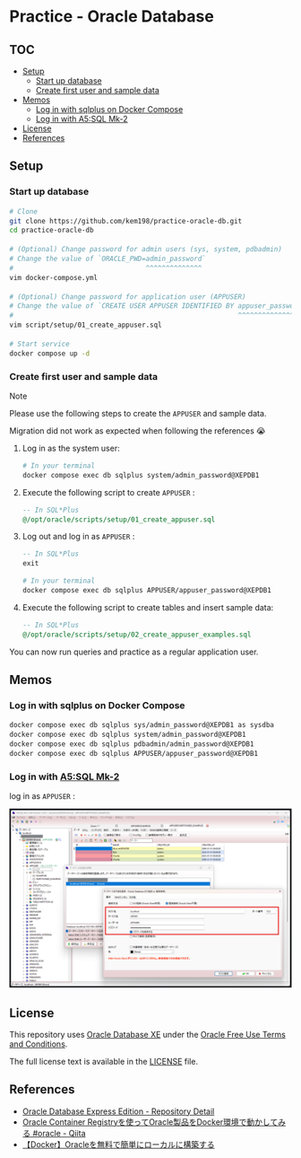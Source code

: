 <!-- omit in toc -->
# Practice - Oracle Database

<!-- omit in toc -->
## TOC

- [Setup](#setup)
    - [Start up database](#start-up-database)
    - [Create first user and sample data](#create-first-user-and-sample-data)
- [Memos](#memos)
    - [Log in with sqlplus on Docker Compose](#log-in-with-sqlplus-on-docker-compose)
    - [Log in with A5:SQL Mk-2](#log-in-with-a5sql-mk-2)
- [License](#license)
- [References](#references)

## Setup

### Start up database

```sh
# Clone
git clone https://github.com/kem198/practice-oracle-db.git
cd practice-oracle-db

# (Optional) Change password for admin users (sys, system, pdbadmin)
# Change the value of `ORACLE_PWD=admin_password`
#                                 ^^^^^^^^^^^^^^
vim docker-compose.yml

# (Optional) Change password for application user (APPUSER)
# Change the value of `CREATE USER APPUSER IDENTIFIED BY appuser_password;`
#                                                        ^^^^^^^^^^^^^^^^
vim script/setup/01_create_appuser.sql

# Start service
docker compose up -d
```

### Create first user and sample data

> [!NOTE]
> Please use the following steps to create the `APPUSER` and sample data.
>
> Migration did not work as expected when following the references 😭

1. Log in as the system user:

    ```sh
    # In your terminal
    docker compose exec db sqlplus system/admin_password@XEPDB1
    ```

2. Execute the following script to create `APPUSER` :

    ```sql
    -- In SQL*Plus
    @/opt/oracle/scripts/setup/01_create_appuser.sql
    ```

3. Log out and log in as `APPUSER` :

    ```sql
    -- In SQL*Plus
    exit
    ```

    ```sh
    # In your terminal
    docker compose exec db sqlplus APPUSER/appuser_password@XEPDB1
    ```

4. Execute the following script to create tables and insert sample data:

    ```sql
    -- In SQL*Plus
    @/opt/oracle/scripts/setup/02_create_appuser_examples.sql
    ```

You can now run queries and practice as a regular application user.

## Memos

### Log in with sqlplus on Docker Compose

```sh
docker compose exec db sqlplus sys/admin_password@XEPDB1 as sysdba
docker compose exec db sqlplus system/admin_password@XEPDB1
docker compose exec db sqlplus pdbadmin/admin_password@XEPDB1
docker compose exec db sqlplus APPUSER/appuser_password@XEPDB1
```

### Log in with [A5:SQL Mk-2](https://a5m2.mmatsubara.com/)

log in as `APPUSER` :

![a5m2](./images/a5m2.png)

## License

This repository uses [Oracle Database XE](https://www.oracle.com/jp/database/technologies/appdev/xe.html) under the [Oracle Free Use Terms and Conditions](https://www.oracle.com/downloads/licenses/oracle-free-license.html).

The full license text is available in the [LICENSE](./LICENSE) file.

## References

- [Oracle Database Express Edition - Repository Detail](https://container-registry.oracle.com/ords/f?p=113:4:5050694688007:::4:P4_REPOSITORY,AI_REPOSITORY,AI_REPOSITORY_NAME,P4_REPOSITORY_NAME,P4_EULA_ID,P4_BUSINESS_AREA_ID:803,803,Oracle%20Database%20Express%20Edition,Oracle%20Database%20Express%20Edition,1,0&cs=3oQDD5bKN0uKPlM4cbUTplI8klg4dSyCU7vkE8T1UVokexF9WHn2wR6xE1Z5i7W50TlQ3xq-2irOUPwTlyE3onA)
- [Oracle Container Registryを使ってOracle製品をDocker環境で動かしてみる \#oracle - Qiita](https://qiita.com/charon/items/44624e2cdf21449769cf)
- [【Docker】Oracleを無料で簡単にローカルに構築する](https://zenn.dev/re24_1986/articles/29430f2f8b4b46)
